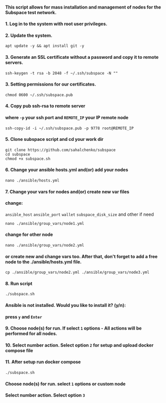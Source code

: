 
#### This script allows for mass installation and management of nodes for the Subspace test network.

#### 1. Log in to the system with root user privileges.
#### 2. Update the system.
```
apt update -y && apt install git -y
```
#### 3. Generate an SSL certificate without a password and copy it to remote servers.
```
ssh-keygen -t rsa -b 2048 -f ~/.ssh/subspace -N ""
```
#### 3. Setting permissions for our certificates.
```
chmod 0600 ~/.ssh/subspace.pub
```
#### 4. Copy pub ssh-rsa to remote server
#### where ```-p``` your ssh port and ``` REMOTE_IP ``` your IP remote node
```
ssh-copy-id -i ~/.ssh/subspace.pub -p 9778 root@REMOTE_IP
```
#### 5. Clone subspace script and cd your work dir
```
git clone https://github.com/sahalchenko/subspace
cd subspace
chmod +x subspace.sh
```
#### 6. Change your ansible hosts.yml and(or) add your nodes
```
nano ./ansible/hosts.yml
```
#### 7. Change your vars for nodes and(or) create new var files
#### change:
```ansible_host``` ```ansible_port``` ```wallet``` ```subspace_disk_size``` and other if need
```
nano ./ansible/group_vars/node1.yml
```
#### change for other node 
```
nano ./ansible/group_vars/node2.yml
```
#### or create new and change vars too. After that, don't forget to add a free node to the ./ansible/hosts.yml file.
```
cp ./ansible/group_vars/node2.yml ./ansible/group_vars/node3.yml
```
#### 8. Run script
```
./subspace.sh 
```
#### Ansible is not installed. Would you like to install it? (y/n):
#### press ```y``` and ```Enter```

#### 9. Choose node(s) for run. If select ```1``` options - All actions will be performed for all nodes.
#### 10. Select number action. Select option ```2``` for setup and upload docker compose file
#### 11. After setup run docker compose
```
./subspace.sh 
```
#### Choose node(s) for run. select ```1``` options or custom node
#### Select number action. Select option ```3```
